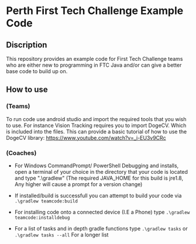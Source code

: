 # Perth First Tech Challenge Example Code

## Discription
This repository provides an example code for First Tech Challenge teams who are either new to programming in FTC Java and/or can give a better base code to build up on. 

## How to use 

### (Teams)
To run code use android studio and import the required tools that you wish to use. For instance Vision Tracking requires you to import DogeCV. Which is included into the files. This can provide a basic tutorial of how to use the DogeCV library: https://www.youtube.com/watch?v=_i-EU3v9CRc


### (Coaches) 
- For Windows CommandPrompt/ PowerShell Debugging and installs, open a terminal of your choice in the directory that your code is located and type ".\gradlew" (The required JAVA_HOME for this build is jre1.8, Any higher will cause a prompt for a version change)

- If installed/build is successfull you can attempt to build your code via `.\gradlew teamcode:build` 
- For installing code onto a connected device (I.E a Phone) type `.\gradlew teamcode:installdebug`

- For a list of tasks and in depth gradle functions type `.\gradlew tasks` or `.\gradlew tasks --all` For a longer list
